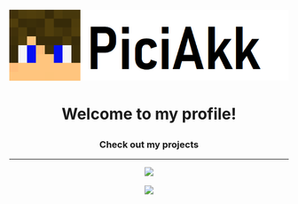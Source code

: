 ![My logo](https://github.com/PiciAkk/piciakk/blob/main/images/myLogo.png?raw=true)
# <p align="center">Welcome to my profile!</p>
### <p align="center">Check out my projects</p>
---
<p align="center"> <img src="https://via.placeholder.com/350x150"> </p>
<div style="text-align:center"><img src="https://via.placeholder.com/350x150"></div>
<!--
**PiciAkk/piciakk** is a ✨ _special_ ✨ repository because its `README.md` (this file) appears on your GitHub profile.

Here are some ideas to get you started:

- 🔭 I’m currently working on ...
- 🌱 I’m currently learning ...
- 👯 I’m looking to collaborate on ...
- 🤔 I’m looking for help with ...
- 💬 Ask me about ...
- 📫 How to reach me: ...
- 😄 Pronouns: ...
- ⚡ Fun fact: ...
-->
